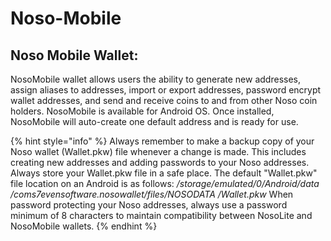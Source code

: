 # Noso-Mobile

## Noso Mobile Wallet:

NosoMobile wallet allows users the ability to generate new addresses, assign aliases to addresses, import or export addresses, password encrypt wallet addresses, and send and receive coins to and from other Noso coin holders. NosoMobile is available for Android OS. Once installed, NosoMobile will auto-create one default address and is ready for use.

{% hint style="info" %}
Always remember to make a backup copy of your Noso wallet (Wallet.pkw) file whenever a change is made. This includes creating new addresses and adding passwords to your Noso addresses. Always store your Wallet.pkw file in a safe place. The default "Wallet.pkw" file location on an Android is as follows: _/storage/emulated/0/Android/data /coms7evensoftware.nosowallet/files/NOSODATA /Wallet.pkw_ When password protecting your Noso addresses, always use a password minimum of 8 characters to maintain compatibility between NosoLite and NosoMobile  wallets.​
{% endhint %}

<figure><img src="https://files.gitbook.com/v0/b/gitbook-x-prod.appspot.com/o/spaces%2FUqRNLnIzB4NA58soPIB7%2Fuploads%2FHPNiBif0ig3e1hCLNnAz%2Fnosomobile.png?alt=media&#x26;token=4e9f5140-37af-49a3-a8ab-ee07512c6924" alt=""><figcaption></figcaption></figure>
